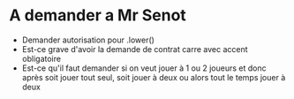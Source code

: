 # A demander a Mr Senot

- Demander autorisation pour .lower()
- Est-ce grave d'avoir la demande de contrat carre avec accent obligatoire
- Est-ce qu'il faut demander si on veut jouer à 1 ou 2 joueurs et donc après soit jouer tout seul, soit jouer à deux ou alors tout le temps jouer à deux
